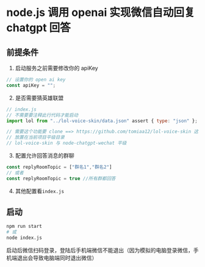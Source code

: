# node.js 调用 openai 实现微信自动回复 chatgpt 回答

## 前提条件

1. 启动服务之前需要修改你的 apiKey
```js
// 设置你的 open ai key
const apiKey = "";

```

2. 是否需要猜英雄联盟
```js
// index.js
// 不需要要注释此行代码才能启动
import lol from "../lol-voice-skin/data.json" assert { type: "json" };

// 需要这个功能要 clone ==> https://github.com/tomiaa12/lol-voice-skin 这个仓库
// 放置在当前项目平级目录
// lol-voice-skin 与 node-chatgpt-wechat 平级

```

3. 配置允许回答消息的群聊
```js
const replyRoomTopic = ["群名1","群名2"]
// 或者
const replyRoomTopic = true //所有群都回答
```

4. 其他配置看`index.js`

## 启动

```sh
npm run start
# 或
node index.js
```

启动后微信扫码登录，登陆后手机端微信不能退出（因为模拟的电脑登录微信，手机端退出会导致电脑端同时退出微信）
